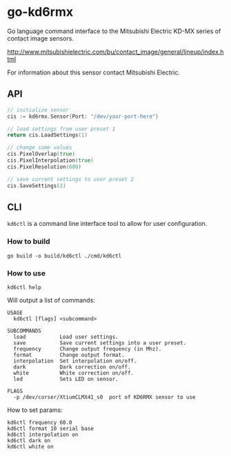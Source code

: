 # go-kd6rmx

Go language command interface to the Mitsubishi Electric KD-MX series of contact image sensors.

http://www.mitsubishielectric.com/bu/contact_image/general/lineup/index.html

For information about this sensor contact Mitsubishi Electric.

## API

```go
// initialize sensor
cis := kd6rmx.Sensor{Port: "/dev/your-port-here"}

// load settings from user preset 1
return cis.LoadSettings(1)

// change some values 
cis.PixelOverlap(true)
cis.PixelInterpolation(true)
cis.PixelResolution(600)

// save current settings to user preset 2
cis.SaveSettings(2)
```

## CLI

`kd6ctl` is a command line interface tool to allow for user configuration.

### How to build

```shell
go build -o build/kd6ctl ./cmd/kd6ctl
```

### How to use

```shell
kd6ctl help
```

Will output a list of commands:

```shell
USAGE
  kd6ctl [flags] <subcommand>

SUBCOMMANDS
  load           Load user settings.
  save           Save current settings into a user preset.
  frequency      Change output frequency (in Mhz).
  format         Change output format.
  interpolation  Set interpolation on/off.
  dark           Dark correction on/off.
  white          White correction on/off.
  led            Sets LED on sensor.

FLAGS
  -p /dev/corser/XtiumCLMX41_s0  port of KD6RMX sensor to use
```

How to set params:

```shell
kd6ctl frequency 60.0
kd6ctl format 10 serial base
kd6ctl interpolation on
kd6ctl dark on
kd6ctl white on
```
